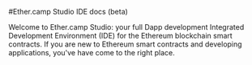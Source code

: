 #Ether.camp Studio IDE docs (beta)

Welcome to Ether.camp Studio: your full Dapp development Integrated Development Environment (IDE) for the  Ethereum blockchain smart contracts. If you are new to Ethereum smart contracts and developing applications, you've have come to the right place. 

 



